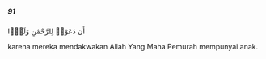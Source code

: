 ##### 91

<span class="ayah">أَن دَعَوْا۟ لِلرَّحْمَٰنِ وَلَدًۭا</span>

<span class="ayah_translation">karena mereka mendakwakan Allah Yang Maha Pemurah mempunyai anak.</span>
